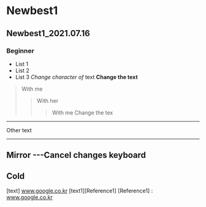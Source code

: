# Newbest1
## Newbest1_2021.07.16
### Beginner
* List 1
* List 2
* List 3
*Change* *character* _of_ text
**Change the text**
> With me
>> With her
>>> With me
>>> Change the tex
***
Other text
***
Mirror
---Cancel changes
keyboard
---
Cold
---
[text] www.google.co.kr
[text1][Reference1]
[Reference1] : www.google.co.kr
